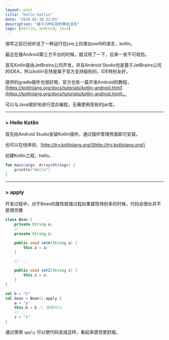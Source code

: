 ```yaml
---
layout: post
title: "hello kotlin"
date: "2016-01-10 22:01"
description: "基于JVM实现的静态语言"
tags: [kotlin, android, java]
---
```


很早之前已经听说了一种运行在jvm上的类似swift的语言，kotlin。

最近在接Android第三方平台的时候，就试用了一下，后来一发不可收拾。

首先Kotlin是由JetBrains公司开发，并且Android Studio也是基于JetBrains公司的IDEA，所以kotlin支持是属于官方支持级别的，IDE特别友好。

提供的gradle插件也很好用，官方也有一篇开发Android的教程，[https://kotlinlang.org/docs/tutorials/kotlin-android.html](https://kotlinlang.org/docs/tutorials/kotlin-android.html)。

可以与Java很好地进行混合编程，无痛使用现有的jar库。

---

### > Hello Kotlin

首先给Android Studio安装Kotlin插件。通过插件管理界面即可安装。

也可以在线体验，[http://try.kotlinlang.org/](http://try.kotlinlang.org/)

创建Kotlin工程，hello。

```kotlin
fun main(args: Array<String>) {
    println("Hello")
}
```

---

### > apply

开发过程中，对于Bean的属性赋值过程如果属性特别多的时候，代码会很长并不是很优雅

```java
class Bean {
    private String a;
    // ...
    private String z;

    public void setA(String a) {
        this.a = a;
    }

    // ...

    public void setZ(String z) {
        this.z = z;
    }
}
```

```kotlin
val b = "b"
val bean = Bean().apply {
    a = "a"
    this.b = b // 使用this
    // ...
    z = "z"
}
```

通过使用 `apply` 可以使代码变成这样，看起来感觉更舒服。
